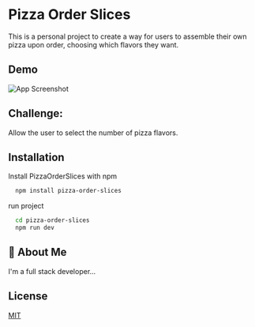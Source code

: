 
# Pizza Order Slices

This is a personal project to create a way for users to assemble their own pizza upon order, choosing which flavors they want.


## Demo

![App Screenshot](https://github.com/GitAlison/pizza-order-slices/blob/main/src/assets/demo.gif)



## Challenge: 
Allow the user to select the number of pizza flavors.
## Installation

Install PizzaOrderSlices with npm

```bash
  npm install pizza-order-slices
```

run project 

```bash
  cd pizza-order-slices
  npm run dev
```

    
## 🚀 About Me
I'm a full stack developer...


## License

[MIT](https://choosealicense.com/licenses/mit/)

